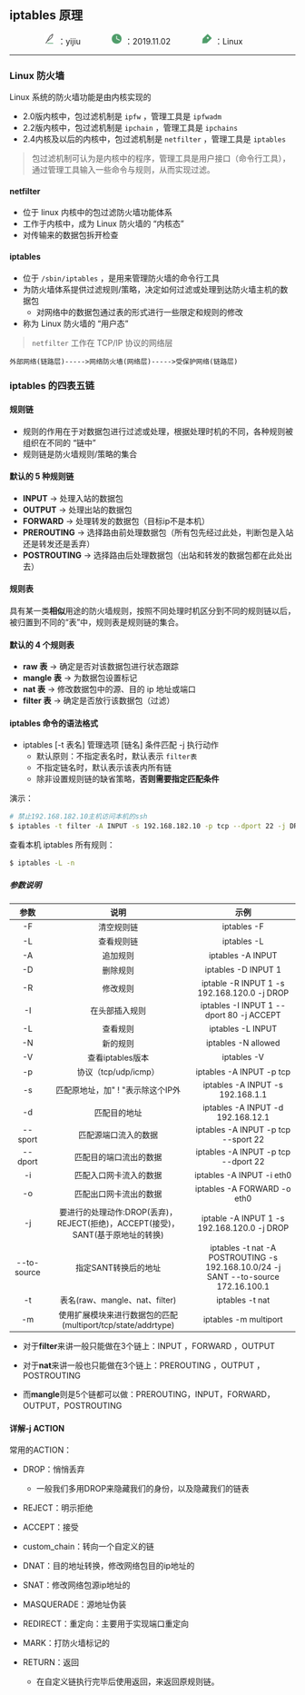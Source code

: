 ## iptables 原理

 <center>
     <div>
         <span>
             <img src="../../.vuepress/public/img/作者.svg" width="20px">
             ：yijiu &emsp;&emsp;
         </span>
        &emsp;
         <span>
             <img src="../../.vuepress/public/img/时间.svg" width="20px">
             ：2019.11.02 &emsp;&emsp;
         </span>
         &emsp;
         <span>
             <img src="../../.vuepress/public/img/标签.svg" width="20px">
             ：Linux &emsp;&emsp;
         </span>
     </div>
 </center>

---

### Linux 防火墙

Linux 系统的防火墙功能是由内核实现的

- 2.0版内核中，包过滤机制是 `ipfw` ，管理工具是 `ipfwadm` 
- 2.2版内核中，包过滤机制是 `ipchain` ，管理工具是 `ipchains`
- 2.4内核及以后的内核中，包过滤机制是 `netfilter` ，管理工具是 `iptables`

> 包过滤机制可认为是内核中的程序，管理工具是用户接口（命令行工具），通过管理工具输入一些命令与规则，从而实现过滤。



#### netfilter

- 位于 linux 内核中的包过滤防火墙功能体系
- 工作于内核中，成为 Linux 防火墙的 “内核态”
- 对传输来的数据包拆开检查

#### iptables

- 位于 `/sbin/iptables` ，是用来管理防火墙的命令行工具
- 为防火墙体系提供过滤规则/策略，决定如何过滤或处理到达防火墙主机的数据包
  - 对网络中的数据包通过表的形式进行一些限定和规则的修改
- 称为 Linux 防火墙的 “用户态”

> `netfilter` 工作在 TCP/IP 协议的网络层

```
外部网络(链路层)----->网络防火墙(网络层)----->受保护网络(链路层)
```





### iptables 的四表五链

#### 规则链

- 规则的作用在于对数据包进行过滤或处理，根据处理时机的不同，各种规则被组织在不同的 “链中”
- 规则链是防火墙规则/策略的集合

#### 默认的 5 种规则链

- **INPUT** -> 处理入站的数据包
- **OUTPUT** -> 处理出站的数据包
- **FORWARD** -> 处理转发的数据包（目标ip不是本机）
- **PREROUTING** -> 选择路由前处理数据包（所有包先经过此处，判断包是入站还是转发还是丢弃）
- **POSTROUTING** -> 选择路由后处理数据包（出站和转发的数据包都在此处出去）



#### 规则表

具有某一类**相似**用途的防火墙规则，按照不同处理时机区分到不同的规则链以后，被归置到不同的“表”中，规则表是规则链的集合。

#### 默认的 4 个规则表

- **raw 表** -> 确定是否对该数据包进行状态跟踪
- **mangle 表** -> 为数据包设置标记
- **nat 表** -> 修改数据包中的源、目的 ip 地址或端口
- **filter 表** -> 确定是否放行该数据包（过滤）



#### iptables 命令的语法格式

- iptables [-t 表名] 管理选项 [链名] 条件匹配 -j 执行动作
  - 默认原则：不指定表名时，默认表示 `filter表`
  - 不指定链名时，默认表示该表内所有链
  - 除非设置规则链的缺省策略，**否则需要指定匹配条件**

演示：

```bash
# 禁止192.168.182.10主机访问本机的ssh
$ iptables -t filter -A INPUT -s 192.168.182.10 -p tcp --dport 22 -j DROP

```

查看本机 iptables 所有规则：

```bash
$ iptables -L -n
```

##### 参数说明

|    参数     |                             说明                             |                             示例                             |
| :---------: | :----------------------------------------------------------: | :----------------------------------------------------------: |
|     -F      |                          清空规则链                          |                         iptables -F                          |
|     -L      |                          查看规则链                          |                         iptables -L                          |
|     -A      |                           追加规则                           |                      iptables -A INPUT                       |
|     -D      |                           删除规则                           |                     iptables -D INPUT 1                      |
|     -R      |                           修改规则                           |         iptable -R INPUT 1 -s 192.168.120.0 -j DROP          |
|     -I      |                        在头部插入规则                        |           iptables -I INPUT 1 --dport 80 -j ACCEPT           |
|     -L      |                           查看规则                           |                      iptables -L INPUT                       |
|     -N      |                           新的规则                           |                     iptables -N allowed                      |
|     -V      |                       查看iptables版本                       |                         iptables -V                          |
|     -p      |                     协议（tcp/udp/icmp）                     |                   iptables -A INPUT -p tcp                   |
|     -s      |              匹配原地址，加" ! "表示除这个IP外               |               iptables -A INPUT -s 192.168.1.1               |
|     -d      |                         匹配目的地址                         |              iptables -A INPUT -d 192.168.12.1               |
|   --sport   |                     匹配源端口流入的数据                     |             iptables -A INPUT -p tcp --sport 22              |
|   --dport   |                    匹配目的端口流出的数据                    |             iptables -A INPUT -p tcp --dport 22              |
|     -i      |                    匹配入口网卡流入的数据                    |                  iptables -A INPUT -i eth0                   |
|     -o      |                    匹配出口网卡流出的数据                    |                 iptables -A FORWARD -o eth0                  |
|     -j      | 要进行的处理动作:DROP(丢弃)，REJECT(拒绝)，ACCEPT(接受)，SANT(基于原地址的转换) |         iptable -A INPUT 1 -s 192.168.120.0 -j DROP          |
| --to-source |                     指定SANT转换后的地址                     | iptables -t nat -A POSTROUTING -s 192.168.10.0/24 -j SANT --to-source 172.16.100.1 |
|     -t      |                表名(raw、mangle、nat、filter)                |                       iptables -t nat                        |
|     -m      | 使用扩展模块来进行数据包的匹配(multiport/tcp/state/addrtype) |                    iptables -m multiport                     |

- 对于**filter**来讲一般只能做在3个链上：INPUT ，FORWARD ，OUTPUT

- 对于**nat**来讲一般也只能做在3个链上：PREROUTING ，OUTPUT ，POSTROUTING

- 而**mangle**则是5个链都可以做：PREROUTING，INPUT，FORWARD，OUTPUT，POSTROUTING

#### **详解-j ACTION**

常用的ACTION：

- DROP：悄悄丢弃
  - 一般我们多用DROP来隐藏我们的身份，以及隐藏我们的链表

- REJECT：明示拒绝

- ACCEPT：接受

- custom_chain：转向一个自定义的链

- DNAT：目的地址转换，修改网络包目的ip地址的

- SNAT：修改网络包源ip地址的

- MASQUERADE：源地址伪装

- REDIRECT：重定向：主要用于实现端口重定向

- MARK：打防火墙标记的

- RETURN：返回
  - 在自定义链执行完毕后使用返回，来返回原规则链。

